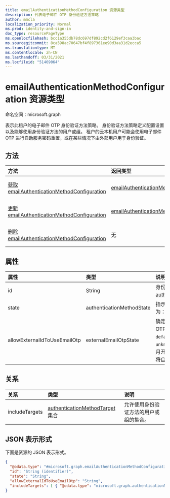 ```yaml
---
title: emailAuthenticationMethodConfiguration 资源类型
description: 代表电子邮件 OTP 身份验证方法策略
author: mmcla
localization_priority: Normal
ms.prod: identity-and-sign-in
doc_type: resourcePageType
ms.openlocfilehash: bcc1a355db78dc697df892cd2f6129ef3caa3bac
ms.sourcegitcommit: 8ca598ac70647bf4f897361ee90d3aa31d2ecca5
ms.translationtype: MT
ms.contentlocale: zh-CN
ms.lasthandoff: 03/31/2021
ms.locfileid: "51469064"
---
```

# <a name="emailauthenticationmethodconfiguration-resource-type"></a>emailAuthenticationMethodConfiguration 资源类型

命名空间：microsoft.graph

表示此租户的电子邮件 OTP 身份验证方法策略。 身份验证方法策略定义配置设置以及能够使用身份验证方法的用户或组。 租户的云本机用户可能会使用电子邮件 OTP 进行自助服务密码重置，或在某些情况下由外部用户用于身份验证。

## <a name="methods"></a>方法

|方法|返回类型|说明|
|:---|:---|:---|
|[获取 emailAuthenticationMethodConfiguration](../api/emailauthenticationmethodconfiguration-get.md)|[emailAuthenticationMethodConfiguration](../resources/emailauthenticationmethodconfiguration.md)|读取 emailAuthenticationMethodConfiguration 对象的属性和关系。|
|[更新 emailAuthenticationMethodConfiguration](../api/emailauthenticationmethodconfiguration-update.md)|[emailAuthenticationMethodConfiguration](../resources/emailauthenticationmethodconfiguration.md)|更新 emailAuthenticationMethodConfiguration 对象的属性。|
|[删除 emailAuthenticationMethodConfiguration](../api/emailauthenticationmethodconfiguration-delete.md)|无|删除 emailAuthenticationMethodConfiguration 对象。|

## <a name="properties"></a>属性

|属性|类型|说明|
|:---|:---|:---|
|id|String|身份验证方法策略标识符。 继承自 [authenticationMethodConfiguration](../resources/authenticationmethodconfiguration.md)。|
|state|authenticationMethodState|指示是否启用此身份验证方法。 可取值为：`enabled`、`disabled`。|
|allowExternalIdToUseEmailOtp|externalEmailOtpState|确定外部用户是否可以使用电子邮件 OTP 进行身份验证。 可取值为：`default`、`enabled`、`disabled`、`unknownFutureValue`。 从 2021 年 3 月开始，不使用公共预览的州中的租户将自动启用电子邮件 `default` OTP。|

## <a name="relationships"></a>关系

|关系|类型|说明|
|:---|:---|:---|
|includeTargets|[authenticationMethodTarget](../resources/authenticationmethodtarget.md) 集合|允许使用身份验证方法的用户或组的集合。|

## <a name="json-representation"></a>JSON 表示形式

下面是资源的 JSON 表示形式。
<!-- {
  "blockType": "resource",
  "keyProperty": "id",
  "@odata.type": "microsoft.graph.emailAuthenticationMethodConfiguration",
  "baseType": "microsoft.graph.authenticationMethodConfiguration",
  "openType": false
}
-->

```json
{
  "@odata.type": "#microsoft.graph.emailAuthenticationMethodConfiguration",
  "id": "String (identifier)",
  "state": "String",
  "allowExternalIdToUseEmailOtp": "String",
  "includeTargets": [ { "@odata.type": "microsoft.graph.authenticationMethodTarget" } ]
}
```
